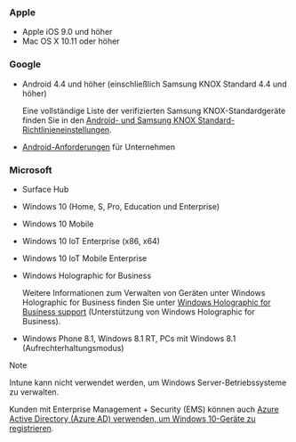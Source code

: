 

### <a name="apple"></a>Apple
- Apple iOS 9.0 und höher
- Mac OS X 10.11 oder höher

### <a name="google"></a>Google
- Android 4.4 und höher (einschließlich Samsung KNOX Standard 4.4 und höher)

  Eine vollständige Liste der verifizierten Samsung KNOX-Standardgeräte finden Sie in den [Android- und Samsung KNOX Standard-Richtlinieneinstellungen](/intune/supported-devices-browsers#supported-samsung-knox-standard-devices).


- [Android-Anforderungen](https://support.google.com/work/android/answer/6174145?hl=en) für Unternehmen

### <a name="microsoft"></a>Microsoft

- Surface Hub
- Windows 10 (Home, S, Pro, Education und Enterprise)
- Windows 10 Mobile
- Windows 10 IoT Enterprise (x86, x64)
- Windows 10 IoT Mobile Enterprise
- Windows Holographic for Business

  Weitere Informationen zum Verwalten von Geräten unter Windows Holographic for Business finden Sie unter [Windows Holographic for Business support](../windows-holographic-for-business.md) (Unterstützung von Windows Holographic for Business).

- Windows Phone 8.1, Windows 8.1 RT, PCs mit Windows 8.1 (Aufrechterhaltungsmodus)

> [!NOTE]
> Intune kann nicht verwendet werden, um Windows Server-Betriebssysteme zu verwalten.

Kunden mit Enterprise Management + Security (EMS) können auch [Azure Active Directory (Azure AD) verwenden, um Windows 10-Geräte zu registrieren](/intune-classic/deploy-use/set-up-windows-device-management-with-microsoft-intune#azure-active-directory-enrollment).


